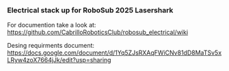 ### Electrical stack up for RoboSub 2025 Lasershark

For documention take a look at:
https://github.com/CabrilloRoboticsClub/robosub_electrical/wiki

Desing requirments document:
https://docs.google.com/document/d/1Yq5ZJsRXAqFWiCNv81dD8MaTSv5xLRyw4zoX7664jJk/edit?usp=sharing
